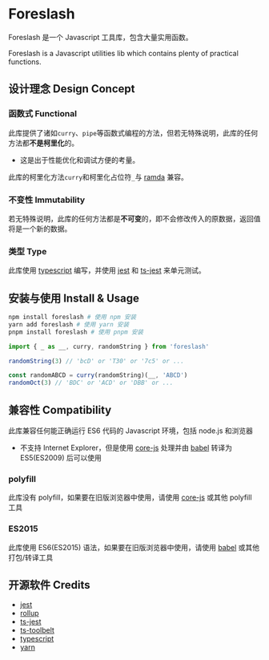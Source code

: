 # Foreslash

Foreslash 是一个 Javascript 工具库，包含大量实用函数。

Foreslash is a Javascript utilities lib which contains plenty of practical functions.

## 设计理念 Design Concept

### 函数式 Functional

此库提供了诸如`curry`、`pipe`等函数式编程的方法，但若无特殊说明，此库的任何方法都**不是柯里化**的。

- 这是出于性能优化和调试方便的考量。

此库的柯里化方法`curry`和柯里化占位符`_`与 [ramda](https://github.com/ramda/ramda) 兼容。

### 不变性 Immutability

若无特殊说明，此库的任何方法都是**不可变**的，即不会修改传入的原数据，返回值将是一个新的数据。

### 类型 Type

此库使用 [typescript](https://github.com/microsoft/TypeScript) 编写，并使用 [jest](https://github.com/facebook/jest) 和 [ts-jest](https://github.com/kulshekhar/ts-jest) 来单元测试。

## 安装与使用 Install & Usage

```bash
npm install foreslash # 使用 npm 安装
yarn add foreslash # 使用 yarn 安装
pnpm install foreslash # 使用 pnpm 安装
```

```js
import { _ as __, curry, randomString } from 'foreslash'

randomString(3) // 'bcD' or 'T30' or '7c5' or ...

const randomABCD = curry(randomString)(__, 'ABCD')
randomOct(3) // 'BDC' or 'ACD' or 'DBB' or ...
```

## 兼容性 Compatibility

此库兼容任何能正确运行 ES6 代码的 Javascript 环境，包括 node.js 和浏览器

- 不支持 Internet Explorer，但是使用 [core-js](https://github.com/zloirock/core-js) 处理并由 [babel](https://babeljs.io/) 转译为 ES5(ES2009) 后可以使用

### polyfill

此库没有 polyfill，如果要在旧版浏览器中使用，请使用 [core-js](https://github.com/zloirock/core-js) 或其他 polyfill 工具

### ES2015

此库使用 ES6(ES2015) 语法，如果要在旧版浏览器中使用，请使用 [babel](https://babeljs.io/) 或其他打包/转译工具

## 开源软件 Credits

- [jest](https://github.com/facebook/jest)
- [rollup](https://github.com/rollup/rollup)
- [ts-jest](https://github.com/kulshekhar/ts-jest)
- [ts-toolbelt](https://github.com/millsp/ts-toolbelt)
- [typescript](https://github.com/microsoft/TypeScript)
- [yarn](https://github.com/yarnpkg/yarn)
